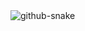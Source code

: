 <picture>
  <source media="(prefers-color-scheme: dark)" srcset="![](https://raw.githubusercontent.com/Teresajw/Teresajw/output/github-contribution-grid-snake-dark.svg)" />
  <source media="(prefers-color-scheme: light)" srcset="![](https://raw.githubusercontent.com/Teresajw/Teresajw/output/github-contribution-grid-snake.svg)" />
  <img alt="github-snake" src="![](https://raw.githubusercontent.com/Teresajw/Teresajw/output/github-contribution-grid-snake.svg)" />
</picture>
